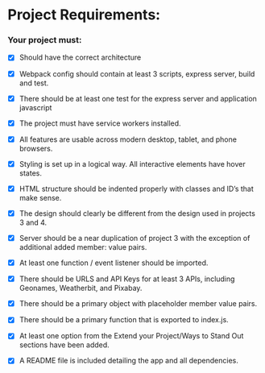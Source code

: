 # Project Requirements:

### Your project must:

- [x] Should have the correct architecture

- [x] Webpack config should contain at least 3 scripts, express server, build and test. 

- [x] There should be at least one test for the express server and application javascript

- [x] The project must have service workers installed.

- [x] All features are usable across modern desktop, tablet, and phone browsers.

- [x] Styling is set up in a logical way. All interactive elements have hover states.

- [x] HTML structure should be indented properly with classes and ID’s that make sense. 

- [x] The design should clearly be different from the design used in projects 3 and 4. 

- [x] Server should be a near duplication of project 3 with the exception of additional added member: value pairs. 

- [x] At least one function / event listener should be imported.

- [x] There should be URLS and API Keys for at least 3 APIs, including Geonames, Weatherbit, and Pixabay.

- [x] There should be a primary object with placeholder member value pairs.

- [x] There should be a primary function that is exported to index.js.

- [x] At least one option from the Extend your Project/Ways to Stand Out sections have been added.

- [x] A README file is included detailing the app and all dependencies.

